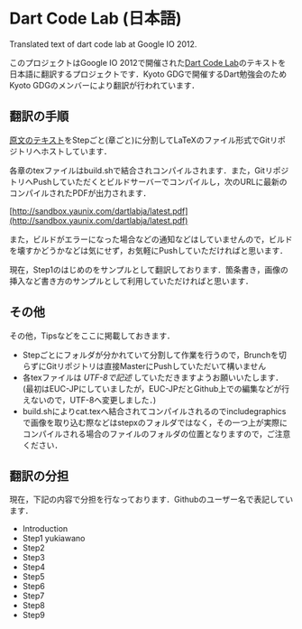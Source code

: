 Dart Code Lab (日本語)
=============

Translated text of dart code lab at Google IO 2012.

このプロジェクトはGoogle IO 2012で開催された[Dart Code Lab](https://developers.google.com/events/io/sessions/gooio2012/1412/)のテキストを日本語に翻訳するプロジェクトです．Kyoto GDGで開催するDart勉強会のためKyoto GDGのメンバーにより翻訳が行われています．

## 翻訳の手順

[原文のテキスト](http://www.dartlang.org/slides/2012/06/io12/Bullseye-Your-first-Dart-app-Codelab-GoogleIO2012.pdf)をStepごと(章ごと)に分割してLaTeXのファイル形式でGitリポジトリへホストしています．

各章のtexファイルはbuild.shで結合されコンパイルされます．また，GitリポジトリへPushしていただくとビルドサーバーでコンパイルし，次のURLに最新のコンパイルされたPDFが出力されます．

[http://sandbox.yaunix.com/dartlabja/latest.pdf](http://sandbox.yaunix.com/dartlabja/latest.pdf)

また，ビルドがエラーになった場合などの通知などはしていませんので，ビルドを壊すかどうかなどは気にせず，お気軽にPushしていただければと思います．

現在，Step1のはじめのをサンプルとして翻訳しております．箇条書き，画像の挿入など書き方のサンプルとして利用していただければと思います．

## その他

その他，Tipsなどをここに掲載しておきます．

* Stepごとにフォルダが分かれていて分割して作業を行うので，Brunchを切らずにGitリポジトリは直接MasterにPushしていただいて構いません
* 各texファイルは *UTF-8で記述* していただきますようお願いいたします．(最初はEUC-JPにしていましたが，EUC-JPだとGithub上での編集などが行えないので，UTF-8へ変更しました．)
* build.shによりcat.texへ結合されてコンパイルされるのでincludegraphicsで画像を取り込む際などはstepxのフォルダではなく，その一つ上が実際にコンパイルされる場合のファイルのフォルダの位置となりますので，ご注意ください．

## 翻訳の分担

現在，下記の内容で分担を行なっております．Githubのユーザー名で表記しています．

* Introduction 
* Step1 yukiawano
* Step2 
* Step3 
* Step4 
* Step5 
* Step6 
* Step7 
* Step8 
* Step9 

